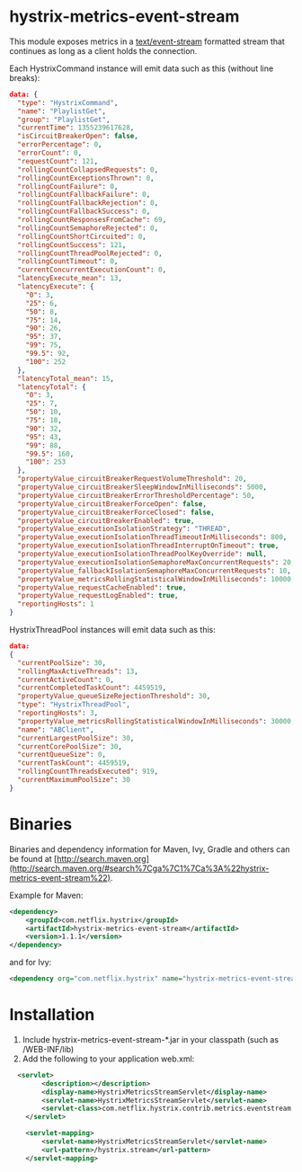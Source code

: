 # hystrix-metrics-event-stream

This module exposes metrics in a [text/event-stream](https://developer.mozilla.org/en-US/docs/Server-sent_events/Using_server-sent_events) formatted stream that continues as long as a client holds the connection.

Each HystrixCommand instance will emit data such as this (without line breaks):

```json
data: {
  "type": "HystrixCommand",
  "name": "PlaylistGet",
  "group": "PlaylistGet",
  "currentTime": 1355239617628,
  "isCircuitBreakerOpen": false,
  "errorPercentage": 0,
  "errorCount": 0,
  "requestCount": 121,
  "rollingCountCollapsedRequests": 0,
  "rollingCountExceptionsThrown": 0,
  "rollingCountFailure": 0,
  "rollingCountFallbackFailure": 0,
  "rollingCountFallbackRejection": 0,
  "rollingCountFallbackSuccess": 0,
  "rollingCountResponsesFromCache": 69,
  "rollingCountSemaphoreRejected": 0,
  "rollingCountShortCircuited": 0,
  "rollingCountSuccess": 121,
  "rollingCountThreadPoolRejected": 0,
  "rollingCountTimeout": 0,
  "currentConcurrentExecutionCount": 0,
  "latencyExecute_mean": 13,
  "latencyExecute": {
    "0": 3,
    "25": 6,
    "50": 8,
    "75": 14,
    "90": 26,
    "95": 37,
    "99": 75,
    "99.5": 92,
    "100": 252
  },
  "latencyTotal_mean": 15,
  "latencyTotal": {
    "0": 3,
    "25": 7,
    "50": 10,
    "75": 18,
    "90": 32,
    "95": 43,
    "99": 88,
    "99.5": 160,
    "100": 253
  },
  "propertyValue_circuitBreakerRequestVolumeThreshold": 20,
  "propertyValue_circuitBreakerSleepWindowInMilliseconds": 5000,
  "propertyValue_circuitBreakerErrorThresholdPercentage": 50,
  "propertyValue_circuitBreakerForceOpen": false,
  "propertyValue_circuitBreakerForceClosed": false,
  "propertyValue_circuitBreakerEnabled": true,
  "propertyValue_executionIsolationStrategy": "THREAD",
  "propertyValue_executionIsolationThreadTimeoutInMilliseconds": 800,
  "propertyValue_executionIsolationThreadInterruptOnTimeout": true,
  "propertyValue_executionIsolationThreadPoolKeyOverride": null,
  "propertyValue_executionIsolationSemaphoreMaxConcurrentRequests": 20,
  "propertyValue_fallbackIsolationSemaphoreMaxConcurrentRequests": 10,
  "propertyValue_metricsRollingStatisticalWindowInMilliseconds": 10000,
  "propertyValue_requestCacheEnabled": true,
  "propertyValue_requestLogEnabled": true,
  "reportingHosts": 1
}
```

HystrixThreadPool instances will emit data such as this:

```json
data:
{
  "currentPoolSize": 30,
  "rollingMaxActiveThreads": 13,
  "currentActiveCount": 0,
  "currentCompletedTaskCount": 4459519,
  "propertyValue_queueSizeRejectionThreshold": 30,
  "type": "HystrixThreadPool",
  "reportingHosts": 3,
  "propertyValue_metricsRollingStatisticalWindowInMilliseconds": 30000,
  "name": "ABClient",
  "currentLargestPoolSize": 30,
  "currentCorePoolSize": 30,
  "currentQueueSize": 0,
  "currentTaskCount": 4459519,
  "rollingCountThreadsExecuted": 919,
  "currentMaximumPoolSize": 30
}
```

# Binaries

Binaries and dependency information for Maven, Ivy, Gradle and others can be found at [http://search.maven.org](http://search.maven.org/#search%7Cga%7C1%7Ca%3A%22hystrix-metrics-event-stream%22).

Example for Maven:

```xml
<dependency>
    <groupId>com.netflix.hystrix</groupId>
    <artifactId>hystrix-metrics-event-stream</artifactId>
    <version>1.1.1</version>
</dependency>
```
and for Ivy:

```xml
<dependency org="com.netflix.hystrix" name="hystrix-metrics-event-stream" rev="1.1.0" />
```

# Installation

1) Include hystrix-metrics-event-stream-*.jar in your classpath (such as /WEB-INF/lib)  
2) Add the following to your application web.xml:  

```xml
  <servlet>
		<description></description>
		<display-name>HystrixMetricsStreamServlet</display-name>
		<servlet-name>HystrixMetricsStreamServlet</servlet-name>
		<servlet-class>com.netflix.hystrix.contrib.metrics.eventstream.HystrixMetricsStreamServlet</servlet-class>
	</servlet>

	<servlet-mapping>
		<servlet-name>HystrixMetricsStreamServlet</servlet-name>
		<url-pattern>/hystrix.stream</url-pattern>
	</servlet-mapping>
```
